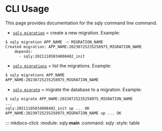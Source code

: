 # CLI Usage

This page provides documentation for the sqly command line command. 

* [`sqly migration`](#sqly-migration) = create a new migration. Example:
```sh
$ sqly migration APP_NAME -n MIGRATION_NAME
Created migration: APP_NAME:20230725235258975_MIGRATION_NAME
    depends:
      - sqly:20211105034808482_init
```

* [`sqly migrations`](#sqly-migrations) = list the migrations. Example:
```sh
$ sqly migrations APP_NAME
APP_NAME:20230725235258975_MIGRATION_NAME
```

* [`sqly migrate`](#sqly-migrate) = migrate the database to a migration. Example:
```sh
$ sqly migrate APP_NAME:20230725235258975_MIGRATION_NAME
...
sqly:20211105034808482_init up ... OK
APP_NAME:20230725235258975_MIGRATION_NAME up ... OK
```

::: mkdocs-click
    :module: sqly.__main__
    :command: sqly
    :style: table
